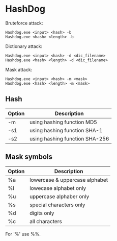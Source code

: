 # HashDog

Bruteforce attack:
```
Hashdog.exe <input> <hash> -b
Hashdog.exe <hash> <length> -b
```

Dictionary attack:
```
Hashdog.exe <input> <hash> -d <dic_filename>
Hashdog.exe <hash> <length> -d <dic_filename>
```

Mask attack:
```
Hashdog.exe <input> <hash> -m <mask>
Hashdog.exe <hash> <length> -m <mask>
```

## Hash

| Option | Description |
| ------ | ----------- |
| -m   | using hashing function MD5 |
| -s1  | using hashing function SHA-1 |
| -s2  | using hashing function SHA-256 |


## Mask symbols

 Option | Description 
 ------ | ----------- 
 %a  | lowercase & uppercase alphabet 
 %l  | lowecase alphabet only 
 %u  | uppercase alphaber only 
 %s  | special characters only 
 %d  | digits only 
 %c  | all characters 

For '%' use %%.
